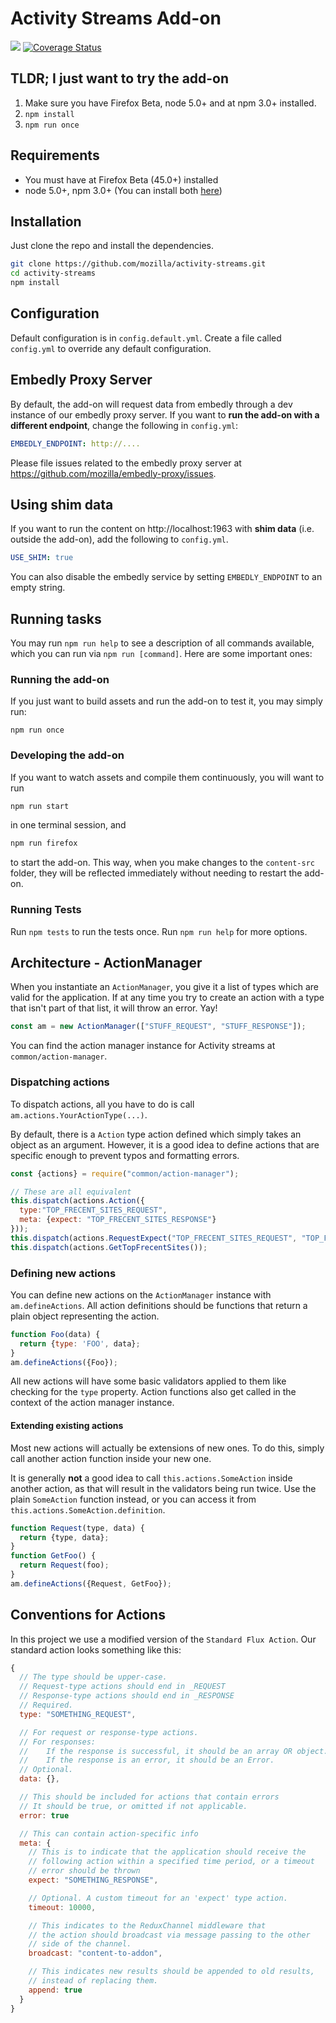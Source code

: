 # Activity Streams Add-on

[![](https://img.shields.io/badge/available_on-Test_Pilot-0996F8.svg)](https://testpilot.firefox.com/experiments/activity-stream)
[![Coverage Status](https://coveralls.io/repos/github/mozilla/activity-streams/badge.svg?branch=master)](https://coveralls.io/github/mozilla/activity-streams?branch=master)

## TLDR; I just want to try the add-on

1. Make sure you have Firefox Beta, node 5.0+ and at npm 3.0+ installed.
2. `npm install`
3. `npm run once`

## Requirements

* You must have at Firefox Beta (45.0+) installed
* node 5.0+, npm 3.0+ (You can install both [here](https://nodejs.org))

## Installation

Just clone the repo and install the dependencies.

```sh
git clone https://github.com/mozilla/activity-streams.git
cd activity-streams
npm install
```

## Configuration

Default configuration is in `config.default.yml`. Create a file called `config.yml` to override any default configuration.

## Embedly Proxy Server

By default, the add-on will request data from embedly through a dev instance of our embedly proxy server. If you want to **run the add-on with a different endpoint**, change the following in `config.yml`:

```yaml
EMBEDLY_ENDPOINT: http://....
```
Please file issues related to the embedly proxy server at https://github.com/mozilla/embedly-proxy/issues.

## Using shim data

If you want to run the content on http://localhost:1963 with **shim data** (i.e. outside the add-on), add the following to `config.yml`.
```yaml
USE_SHIM: true
```

You can also disable the embedly service by setting `EMBEDLY_ENDPOINT` to an empty string.

## Running tasks

You may run `npm run help` to see a description of all commands available, which you can run via `npm run [command]`. Here are some important ones:

### Running the add-on

If you just want to build assets and run the add-on to test it, you may simply run:

`npm run once`

### Developing the add-on

If you want to watch assets and compile them continuously, you will want to run
```sh
npm run start
```
in one terminal session, and
```sh
npm run firefox
```
to start the add-on. This way, when you make changes to the `content-src` folder, they will be reflected immediately without needing to restart the add-on.

### Running Tests

Run `npm tests` to run the tests once. Run `npm run help` for more options.

## Architecture - ActionManager
When you instantiate an `ActionManager`, you give it a list of types which are valid for the application. If at any time you try to create an action with a type that isn't part of that list, it will throw an error. Yay!

```js
const am = new ActionManager(["STUFF_REQUEST", "STUFF_RESPONSE"]);
```

You can find the action manager instance for Activity streams at `common/action-manager`.

### Dispatching actions
To dispatch actions, all you have to do is call `am.actions.YourActionType(...)`.

By default, there is a `Action` type action defined which simply takes an object as an argument. However, it is a good idea to define actions that are specific enough to prevent typos and formatting errors.

```js
const {actions} = require("common/action-manager");

// These are all equivalent
this.dispatch(actions.Action({
  type:"TOP_FRECENT_SITES_REQUEST",
  meta: {expect: "TOP_FRECENT_SITES_RESPONSE"}
}));
this.dispatch(actions.RequestExpect("TOP_FRECENT_SITES_REQUEST", "TOP_FRECENT_SITES_RESPONSE"));
this.dispatch(actions.GetTopFrecentSites());
```

### Defining new actions
You can define new actions on the `ActionManager` instance with `am.defineActions`. All action definitions should be functions that return a plain object representing the action.

```js
function Foo(data) {
  return {type: 'FOO', data};
}
am.defineActions({Foo});
```

All new actions will have some basic validators applied to them like checking for the `type` property. Action functions also get called in the context of the action manager instance.

#### Extending existing actions
Most new actions will actually be extensions of new ones. To do this, simply call another action function inside your new one.

It is generally **not** a good idea to call `this.actions.SomeAction` inside another action, as that will result in the validators being run twice. Use the plain `SomeAction` function instead, or you can access it from `this.actions.SomeAction.definition`.

```js
function Request(type, data) {
  return {type, data};
}
function GetFoo() {
  return Request(foo);
}
am.defineActions({Request, GetFoo});
```

## Conventions for Actions
In this project we use a modified version of the `Standard Flux Action`. Our standard action looks something like this:

```js
{
  // The type should be upper-case.
  // Request-type actions should end in _REQUEST
  // Response-type actions should end in _RESPONSE
  // Required.
  type: "SOMETHING_REQUEST",

  // For request or response-type actions.
  // For responses:
  //    If the response is successful, it should be an array OR object.
  //    If the response is an error, it should be an Error.
  // Optional.
  data: {},

  // This should be included for actions that contain errors
  // It should be true, or omitted if not applicable.
  error: true

  // This can contain action-specific info
  meta: {
    // This is to indicate that the application should receive the
    // following action within a specified time period, or a timeout
    // error should be thrown
    expect: "SOMETHING_RESPONSE",

    // Optional. A custom timeout for an 'expect' type action.
    timeout: 10000,

    // This indicates to the ReduxChannel middleware that
    // the action should broadcast via message passing to the other
    // side of the channel.
    broadcast: "content-to-addon",

    // This indicates new results should be appended to old results,
    // instead of replacing them.
    append: true
  }
}
```
